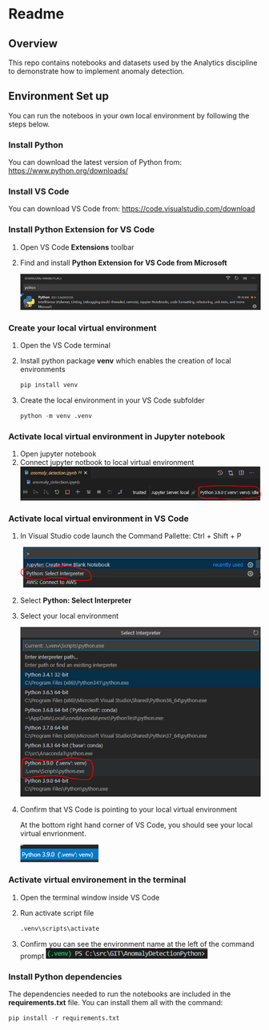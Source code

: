 # Readme
## Overview

This repo contains notebooks and datasets used by the Analytics discipline to demonstrate how to implement anomaly detection.
## Environment Set up

You can run the noteboos in your own local environment by following the steps below.

### Install Python

You can download the latest version of Python from:
https://www.python.org/downloads/

### Install VS Code

You can download VS Code from:
https://code.visualstudio.com/download

### Install Python Extension for VS Code

1. Open VS Code **Extensions** toolbar
2. Find and install **Python Extension for VS Code from Microsoft**

    ![](images/vs_code_python_extension.png)

### Create your local virtual environment

1. Open the VS Code terminal
1. Install python package **venv** which enables the creation of local environments

   ```python
   pip install venv
   ```

1. Create the local environment in your VS Code subfolder

   ```python
   python -m venv .venv
   ```

### Activate local virtual environment in Jupyter notebook
1. Open jupyter notebook
1. Connect jupyter notbook to local virtual environment
   ![](images/activate_venv_jupyter.png)

### Activate local virtual environment in VS Code

1. In Visual Studio code launch the Command Pallette: Ctrl + Shift + P

    ![](images/activate_venv_vs_code1.png)

1. Select **Python: Select Interpreter**
1. Select your local environment

    ![](images/activate_venv_vs_code1b.png)

1. Confirm that VS Code is pointing to your local virtual environment

    At the bottom right hand corner of VS Code, you should see your local virtual envrionment.    

    ![](images/activate_venv_vs_code2.png)

### Activate virtual environement in the terminal

1. Open the terminal window inside VS Code
1. Run activate script file

    ```bash
    .venv\scripts\activate
    ```
1. Confirm you can see the environment name at the left of the command prompt
    ![](images/activate_venv_terminal.png)

### Install Python dependencies

The dependencies needed to run the notebooks are included in the **requirements.txt** file. You can install them all with the command:

```python
pip install -r requirements.txt
```
